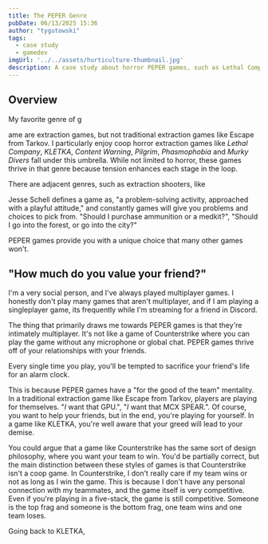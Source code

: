 ```yaml
---
title: The PEPER Genre 
pubDate: 06/13/2025 15:36
author: "tygutowski"
tags:
  - case study
  - gamedev
imgUrl: '../../assets/hurticulture-thumbnail.jpg'
description: A case study about horror PEPER games, such as Lethal Company, Content Warning & KLETKA.
---
```


## Overview

My favorite genre of g

ame are extraction games, but not traditional extraction games like Escape from Tarkov. I particularly enjoy coop horror extraction games like _Lethal Company_, _KLETKA_, _Content Warning_, _Pilgrim_, _Phasmophobia_ and _Murky Divers_ fall under this umbrella. While not limited to horror, these games thrive in that genre because tension enhances each stage in the loop.

There are adjacent genres, such as extraction shooters, like 

Jesse Schell defines a game as, "a problem-solving activity, approached with a playful attitude," and constantly games will give you problems and choices to pick from. "Should I purchase ammunition or a medkit?", "Should I go into the forest, or go into the city?"

PEPER games provide you with a unique choice that many other games won't.


## "How much do you value your friend?"
I'm a very social person, and I've always played multiplayer games. I honestly don't play many games that aren't multiplayer, and if I am playing a singleplayer game, its frequently while I'm streaming for a friend in Discord.

The thing that primarily draws me towards PEPER games is that they're intimately multiplayer. It's not like a game of Counterstrike where you can play the game without any microphone or global chat. PEPER games thrive off of your relationships with your friends.

Every single time you play, you'll be tempted to sacrifice your friend's life for an alarm clock.

This is because PEPER games have a "for the good of the team" mentality. In a traditional extraction game like Escape from Tarkov, players are playing for themselves. "_I_ want that GPU.", "_I_ want that MCX SPEAR.". Of course, you want to help your friends, but in the end, you're playing for yourself. In a game like KLETKA, you're well aware that your greed will lead to your demise.

You could argue that a game like Counterstrike has the same sort of design philosophy, where you want your team to win. You'd be partially correct, but the main distinction between these styles of games is that Counterstrike isn't a coop game. In Counterstrike, I don't really care if my team wins or not as long as I win the game. This is because I don't have any personal connection with my teammates, and the game itself is very competitive. Even if you're playing in a five-stack, the game is still competitive. Someone is the top frag and someone is the bottom frag, one team wins and one team loses.

Going back to KLETKA,